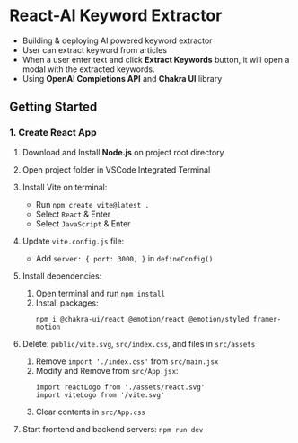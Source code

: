 # React-AI Keyword Extractor
- Building & deploying AI powered keyword extractor
- User can extract keyword from articles 
- When a user enter text and click **Extract Keywords** button, it will open a modal with the extracted keywords.
- Using **OpenAI Completions API** and **Chakra UI** library

## Getting Started

### 1. Create React App 
1. Download and Install **Node.js** on project root directory
2. Open project folder in VSCode Integrated Terminal
3. Install Vite on terminal:
    - Run `npm create vite@latest .`
    - Select `React` & Enter
    - Select `JavaScript` & Enter

4. Update `vite.config.js` file:
    - Add `server: { port: 3000, }` in `defineConfig()`

5. Install dependencies:
    1. Open terminal and run `npm install`
    2. Install packages:
        ```
        npm i @chakra-ui/react @emotion/react @emotion/styled framer-motion 
        ```
6. Delete: `public/vite.svg`, `src/index.css`, and files in `src/assets` 
    1. Remove `import './index.css'` from `src/main.jsx`
    2. Modify and Remove from `src/App.jsx`:
        ```
        import reactLogo from './assets/react.svg'
        import viteLogo from '/vite.svg'
        ```
    3. Clear contents in `src/App.css`

7. Start frontend and backend servers: `npm run dev`
